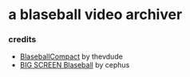 # a blaseball video archiver

### credits
- [BlaseballCompact](https://thevdude.github.io/BlaseballCompact/) by thevdude
- [BIG SCREEN Blaseball](https://holmesmr.github.io/Blaseball-Userstyles/#instructions) by cephus
